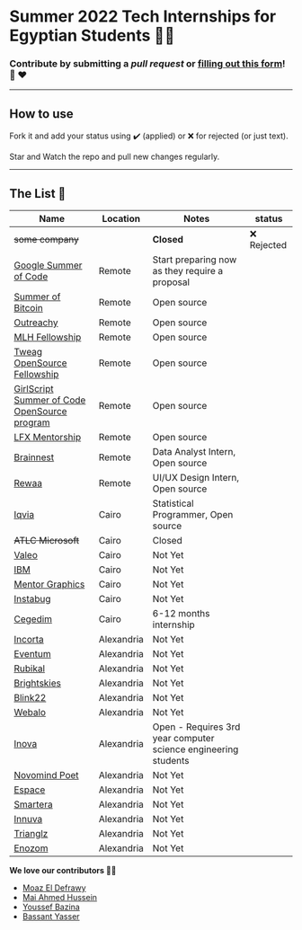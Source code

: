 # Summer 2022 Tech Internships for Egyptian Students 👩‍💻

### **Contribute by submitting a *pull request* or [filling out this form](https://docs.google.com/forms/d/e/1FAIpQLSf5ZYrhhYziWFQChdfxU_UWYacAHRsCuYpixuqhJ4pL_7RF-w/viewform?usp=sf_link)!**  🤗 ❤️

<hr>

## How to use

Fork it and add your status using :heavy_check_mark: (applied) or :x: for rejected (or just text).

Star and Watch the repo and pull new changes regularly.

<hr>

## The List 👔

| Name  |  Location |  Notes | status |
|---|---|-------------|--|
|<del>some company</del> | | **Closed** | :x: Rejected |
|[Google Summer of Code](https://summerofcode.withgoogle.com/) | Remote | Start preparing now as they require a proposal | |
|[Summer of Bitcoin](https://www.summerofbitcoin.org/) | Remote | Open source |
|[Outreachy](https://www.outreachy.org/) | Remote | Open source  |
|[MLH Fellowship](https://fellowship.mlh.io/) | Remote | Open source |
|[Tweag OpenSource Fellowship](https://lnkd.in/g5emM3SS) | Remote | Open source |
|[GirlScript Summer of Code OpenSource program](https://lnkd.in/gHgJhXiM) | Remote | Open source |
|[LFX Mentorship](https://lnkd.in/gzaGkamS) | Remote | Open source |
|[Brainnest](https://bbrainnest.zohorecruit.com/jobs/Careers/656784000003471752/Data-Analysis-Intern-Remote-Internship---Analyst?source=LinkedIn&embedsource=LinkedIn%2BLimited%2BListings) | Remote | Data Analyst Intern, Open source |
|[Rewaa](https://rewaa.recruitee.com/o/uiux-design-intern/c/new?source=LinkedIn%20Limited%20Listings) | Remote | UI/UX Design Intern, Open source |
|[Iqvia](https://jobs.iqvia.com/job/-/-/24443/23836370240?source=LinkedIn_Slots) | Cairo | Statistical Programmer, Open source |
|<del>ATLC Microsoft</del> | Cairo | Closed |
|[Valeo](https://www.valeo.com/en/egypt/)| Cairo | Not Yet |
|[IBM](https://www.ibm.com/eg-en?lnk=fcc)| Cairo | Not Yet |
|[Mentor Graphics](https://eda.sw.siemens.com/en-US/)| Cairo | Not Yet |
|[Instabug](https://instabug.com/)| Cairo | Not Yet |
|[Cegedim](https://careers.cegedim.com/en/annonce/1537271-software-developer-intern-cairo)| Cairo | 6-12 months internship |
|[Incorta](https://www.incorta.com/) | Alexandria | Not Yet |
|[Eventum](http://eventumsolutions.com/) | Alexandria | Not Yet |
|[Rubikal](https://rubikal.com/) | Alexandria | Not Yet |
|[Brightskies](https://brightskiesinc.com/) | Alexandria | Not Yet |
|[Blink22](https://blink22.com/) | Alexandria | Not Yet |
|[Webalo](https://www.webalo.com/index.php) | Alexandria | Not Yet |
|[Inova](https://inovaeg.com/internship/qa-internship/) | Alexandria | Open - Requires 3rd year computer science engineering students |
|[Novomind Poet](https://www.novomind.com/en/) | Alexandria | Not Yet |
|[Espace](https://espace.com.eg/) | Alexandria | Not Yet |
|[Smartera](https://www.smartera3s.com/) | Alexandria | Not Yet |
|[Innuva](http://www.innuva.com/) | Alexandria | Not Yet |
|[Trianglz](https://www.trianglz.com/) | Alexandria | Not Yet |
|[Enozom](https://www.enozom.com/) | Alexandria | Not Yet |


**We love our contributors 💜💜**

* [Moaz El Defrawy](https://github.com/moaz-eldefrawy)
* [Mai Ahmed Hussein](https://github.com/MaiAhmedHussein)
* [Youssef Bazina](https://github.com/Bazina)
* [Bassant Yasser](https://github.com/Bassantyasser043)


